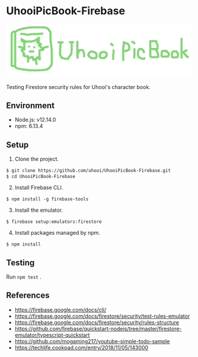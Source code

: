 # UhooiPicBook-Firebase

![logo](./docs/logo.png)

Testing Firestore security rules for Uhooi's character book.

## Environment

- Node.js: v12.14.0
- npm: 6.13.4

## Setup

1. Clone the project.

```
$ git clone https://github.com/uhooi/UhooiPicBook-Firebase.git
$ cd UhooiPicBook-Firebase
```

2. Install Firebase CLI.

```
$ npm install -g firebase-tools
```

3. Install the emulator.

```
$ firebase setup:emulators:firestore
```

4. Install packages managed by npm.

```
$ npm install
```

## Testing

Run `npm test` .

## References

- https://firebase.google.com/docs/cli/
- https://firebase.google.com/docs/firestore/security/test-rules-emulator
- https://firebase.google.com/docs/firestore/security/rules-structure
- https://github.com/firebase/quickstart-nodejs/tree/master/firestore-emulator/typescript-quickstart
- https://github.com/mogaming217/youtube-simple-todo-sample
- https://techlife.cookpad.com/entry/2018/11/05/143000
